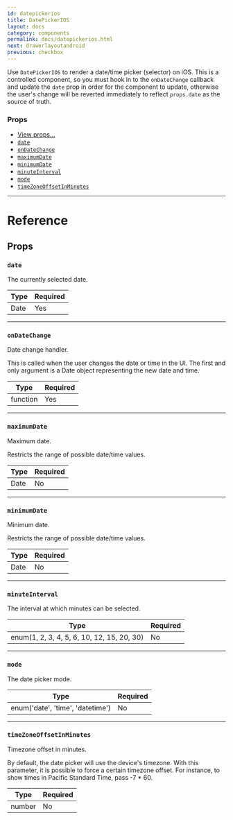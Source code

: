 ```yaml
---
id: datepickerios
title: DatePickerIOS
layout: docs
category: components
permalink: docs/datepickerios.html
next: drawerlayoutandroid
previous: checkbox
---
```

Use `DatePickerIOS` to render a date/time picker (selector) on iOS.  This is
a controlled component, so you must hook in to the `onDateChange` callback
and update the `date` prop in order for the component to update, otherwise
the user's change will be reverted immediately to reflect `props.date` as the
source of truth.

### Props

- [View props...](docs/view-props.html)
- [`date`](docs/datepickerios.html#date)
- [`onDateChange`](docs/datepickerios.html#ondatechange)
- [`maximumDate`](docs/datepickerios.html#maximumdate)
- [`minimumDate`](docs/datepickerios.html#minimumdate)
- [`minuteInterval`](docs/datepickerios.html#minuteinterval)
- [`mode`](docs/datepickerios.html#mode)
- [`timeZoneOffsetInMinutes`](docs/datepickerios.html#timezoneoffsetinminutes)






---

# Reference

## Props

### `date`

The currently selected date.

| Type | Required |
| - | - |
| Date | Yes |




---

### `onDateChange`

Date change handler.

This is called when the user changes the date or time in the UI.
The first and only argument is a Date object representing the new
date and time.

| Type | Required |
| - | - |
| function | Yes |




---

### `maximumDate`

Maximum date.

Restricts the range of possible date/time values.

| Type | Required |
| - | - |
| Date | No |




---

### `minimumDate`

Minimum date.

Restricts the range of possible date/time values.

| Type | Required |
| - | - |
| Date | No |




---

### `minuteInterval`

The interval at which minutes can be selected.

| Type | Required |
| - | - |
| enum(1, 2, 3, 4, 5, 6, 10, 12, 15, 20, 30) | No |




---

### `mode`

The date picker mode.

| Type | Required |
| - | - |
| enum('date', 'time', 'datetime') | No |




---

### `timeZoneOffsetInMinutes`

Timezone offset in minutes.

By default, the date picker will use the device's timezone. With this
parameter, it is possible to force a certain timezone offset. For
instance, to show times in Pacific Standard Time, pass -7 * 60.

| Type | Required |
| - | - |
| number | No |






